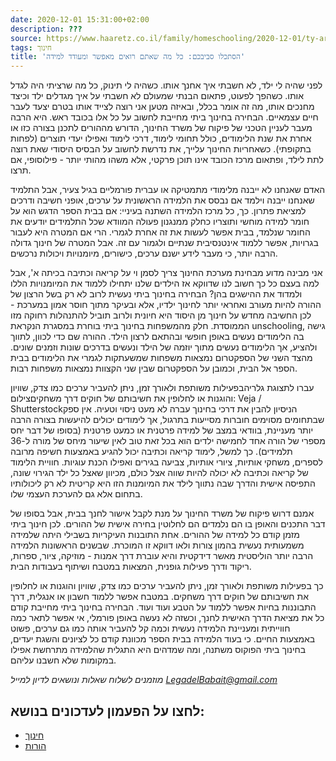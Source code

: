```yaml
---
date: 2020-12-01 15:31:00+02:00
description: ???
source: https://www.haaretz.co.il/family/homeschooling/2020-12-01/ty-article/.premium/0000017f-f8fb-d460-afff-fbff582a0000
tags: חינוך
title: 'הסתכלו סביבכם: כל מה שאתם רואים מאפשר ומעודד למידה'
---
```


לפני שהיה לי ילד, לא חשבתי איך אחנך אותו. כשהיה לי תינוק, כל מה שרציתי היה לגדל אותו. כשהפך לפעוט, פתאום הבנתי שמעולם לא חשבתי על איך מגדלים ילד וכיצד מחנכים אותו, מה זה אומר בכלל, ובאיזה מטען אני רוצה לצייד אותו בטרם יצעד לעבר חיים עצמאיים. הבחירה בחינוך ביתי מחייבת לחשוב על כל אלו בכובד ראש. היא הרבה מעבר לעניין הטכני של פיקוח של משרד החינוך, הדורש מההורים לתכנן בצורה כזו או אחרת את שנת הלימודים, כולל תחומי לימוד, דרכי לימוד ואפילו יעדי תוצרים (לפחות בתקופתי). כשאחריות החינוך עלייך, את נדרשת לחשוב על הבסיס היסודי שאת רוצה לתת לילד, ופתאום מרכז הכובד אינו תוכן פרקטי, אלא משהו מהותי יותר - פילוסופי, אם תרצו.

האדם שאנחנו לא ייבנה מלימודי מתמטיקה או עברית פורמליים בגיל צעיר, אבל התלמיד שאנחנו ייבנה וילמד אם נבסס את הלמידה הראשונית על ערכים, אופני חשיבה ודרכים למציאת פתרון. כך, כל מרכז הלמידה השתנה בעיניי: אם בבית הספר הדגש הוא על חומר למידה מוחשי ותוצריו כחלק ממנגנון פעולה המוודא שכל התלמידים יודעים את החומר שנלמד, בבית אפשר לעשות את זה אחרת לגמרי. הרי אם המטרה היא לעבור בגרויות, אפשר ללמוד אינטנסיבית שנתיים ולגמור עם זה. אבל המטרה של חינוך גדולה הרבה יותר, כי מעבר לידע ישנם ערכים, כישורים, מיומנויות ויכולות נרכשים. 

אני מבינה מדוע מבחינת מערכת החינוך צריך לסמן וי על קריאה וכתיבה בכיתה א', אבל למה בעצם כל כך חשוב לנו שדווקא אז הילדים שלנו יתחילו ללמוד את המיומנויות הללו ולמדוד את ההישגים בהן? הבחירה בחינוך ביתי נעשית לרוב לא רק בשל הרצון של ההורה להיות מעורב ואחראי יותר לחינוך ילדיו, אלא ובעיקר מתוך חוסר אמון במערכת - לכן החשיבה מחדש על חינוך מן היסוד היא חיונית ולרוב תוביל להתנהלות רחוקה מזו הממוסדת. חלק מהמשפחות בחינוך ביתי בוחרת במסגרת הנקראת unschooling, גישה בה הלימודים נעשים באופן חופשי ובהתאם לרצון הילד. ההורה שם כדי לכוון, לתווך ולהציע, אך הלימודים נעשים מתוך יוזמה של הילד ונעשים בדרכים שונות וזמנים שונים. מהצד השני של הספקטרום נמצאות משפחות שמשעתקות לגמרי את הלימודים בבית הספר אל הבית, וכמובן על הספקטרום שבין שני הקצוות נמצאות משפחות רבות.

 עברו לתצוגת גלריהבפעילות משותפת ולאורך זמן, ניתן להעביר ערכים כמו צדק, שוויון והוגנות או לחלופין את חשיבותם של חוקים דרך משחקיםצילום: Veja / Shutterstockהניסיון להבין את דרכי בחינוך עברה לא מעט ניסוי וטעיה. אין ספק שבתחומים מסוימים חוברות מסייעות בתרגול, אך לימודים יכולים להיעשות בצורה הרבה יותר מעניינת, בוודאי במצב של למידה פרטנית או כמעט פרטנית (בסופו של דבר יחס מספרי של הורה אחד לחמישה ילדים הוא בכל זאת טוב לאין שיעור מיחס של מורה ל-36 תלמידים). כך למשל, לימוד קריאה וכתיבה יכול להגיע באמצעות חשיפה מרובה לספרים, משחקי אותיות, ציורי אותיות, צביעה בגירים ואפילו הכנת עוגיות. חוויית הלימוד של קריאה וכתיבה לא יכולה להיות שווה אצל כולם, מכיוון שאצל כל ילד הגירוי שונה, התפיסה אישית והדרך שבה נתווך לילד את המיומנות הזו היא קריטית לא רק ליכולותיו בתחום אלא גם להערכת העצמי שלו.

אמנם דרוש פיקוח של משרד החינוך על מנת לקבל אישור לחנך בבית, אבל בסופו של דבר התכנים והאופן בו הם נלמדים הם לחלוטין בחירה אישית של ההורים. לכן חינוך ביתי מזמן קודם כל למידה של ההורים. אחת התובנות העיקריות בשבילי היתה שלמידה משמעותית נעשית בהמון צורות ולאו דווקא זו המוכרת. שבשנים הראשונות הלמידה הרבה יותר הוליסטית מאשר דידקטית והיא עוברת דרך אמנות - מוזיקה, ציור, ספרות, ריקוד ודרך פעילות גופנית, המצאות במטבח ושיתוף בעבודות הבית.

כך בפעילות משותפת ולאורך זמן, ניתן להעביר ערכים כמו צדק, שוויון והוגנות או לחלופין את חשיבותם של חוקים דרך משחקים. במטבח אפשר ללמוד חשבון או אנגלית, דרך התבוננות בחיות אפשר ללמוד על הטבע ועוד ועוד. הבחירה בחינוך ביתי מחייבת קודם כל את מציאת הדרך האישית לחנך, וכשזה לא נעשה באופן פורמלי, אי אפשר לתאר כמה חווייתית ומעניינת הלמידה נעשית וכמה קל להעביר אותה כמו גם ערכים, פשוט באמצעות החיים. כי בעוד הלמידה בבית הספר מכוונת קודם כל לציונים והשגת יעדים, בחינוך ביתי הפוקוס משתנה, ומה שמדהים היא התגלית שהלמידה מתרחשת אפילו במקומות שלא חשבנו עליהם.

*מוזמנים לשלוח שאלות ונושאים לדיון למייל [LegadelBabait@gmail.com](mailto:LegadelBabait@gmail.com)*

לחצו על הפעמון לעדכונים בנושא:
------------------------------

* [חינוך](https://www.themarker.com/ty-tag/0000017f-da2f-d494-a17f-de2f87270000)
* [הורות](/ty-tag/parenthood-0000017f-da26-d938-a17f-fe2ebef50000)